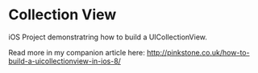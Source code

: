 # Collection View

iOS Project demonstratring how to build a UICollectionView. 

Read more in my companion article here: http://pinkstone.co.uk/how-to-build-a-uicollectionview-in-ios-8/
